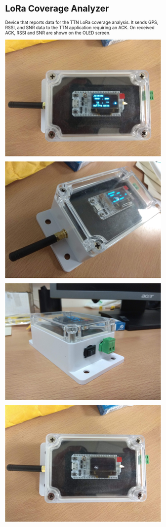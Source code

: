 # LoRa Coverage Analyzer

Device that reports data for the TTN LoRa coverage analysis. It sends GPS, RSSI, and SNR data to the TTN application requiring an ACK. On received ACK, RSSI and SNR are shown on the OLED screen.

![IMG_20200109_191707.jpg](img\IMG_20200109_191707.jpg)

![IMG_20200109_191712.jpg](img\IMG_20200109_191712.jpg)

![IMG_20200109_191722.jpg](img\IMG_20200109_191722.jpg)

![IMG_20200109_191659.jpg](img\IMG_20200109_191659.jpg)

